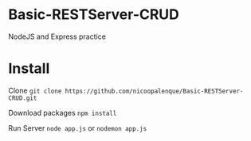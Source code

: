 # Basic-RESTServer-CRUD

NodeJS and Express practice

# Install

Clone `git clone https://github.com/nicoopalenque/Basic-RESTServer-CRUD.git`

Download packages `npm install`

Run Server `node app.js` or `nodemon app.js`

